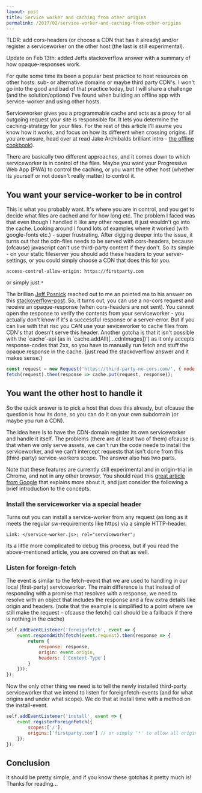 ```yaml
---
layout: post
title: Service worker and caching from other origins
permalink: /2017/02/service-worker-and-caching-from-other-origins
---
```


TLDR: add cors-headers (or choose a CDN that has it already) and/or register a serviceworker on the other host (the last is still experimental).

Update on Feb 13th: added Jeffs stackoverflow answer with a summary of how opaque-responses work.

For quite some time its been a popular best practice to host resources on other hosts: sub- or alternative domains or maybe third party CDN's. I won't go into the good and bad of that practice today, but I will share a challenge (and the solution/options) I've found when building an offline app with service-worker and using other hosts. 

Serviceworker gives you a programmable cache and acts as a proxy for all outgoing request your site is responsible for. It lets you determine the caching-strategy for your files. For the rest of this article I'll asume you know how it works, and focus on how its different when crossing origins. (if you are unsure, head over at read Jake Archibalds brilliant intro - [the offline cookbook](https://jakearchibald.com/2014/offline-cookbook/)).

There are basically two different approaches, and it comes down to which serviceworker is in control of the files. Maybe you want your Progressive Web App (PWA) to control the caching, or you want the other host (whether its yourself or not doesn't really matter) to control it. 

## You want your service-worker to be in control
This is what you probably want. It's where you are in control, and you get to decide what files are cached and for how long etc. The problem I faced was that even though I handled it like any other request, it just wouldn't go into the cache. Looking around I found lots of examples where it worked (with google-fonts etc.) - super frustrating. After digging deeper into the issue, it turns out that the cdn-files needs to be served with cors-headers, because (ofcause) javascript can't use third-party content if they don't. So its simple - on your static fileserver you should add these headers to your server-settings, or you could simply choose a CDN that does this for you. 

`access-control-allow-origin: https://firstparty.com`

or simply just `*`

The brillian [Jeff Posnick](https://twitter.com/jeffposnick) reached out to me an pointed me to his answer on this [stackoverflow-post](http://stackoverflow.com/questions/39109789/what-limitations-apply-to-opaque-responses/39109790#39109790). So, it turns out, you can use a no-cors request and receive an opaque-response (when cors-headers are not sent). You cannot open the response to verify the contents from your serviceworker - you actually don't know if it's a successful response or a server-error. But if you can live with that risc you CAN use your seviceworker to cache files from CDN's that doesn't serve this header. Another gotcha is that it isn't possible with the ´cache´-api (as in ´cache.addAll([...cdnImages])´) as it only accepts response-codes that 2xx, so you have to manually run fetch and stuff the opaque response in the cache. (just read the stackoverflow answer and it makes sense.)

```js
const request = new Request('https://third-party-no-cors.com/', { mode: 'no-cors' });
fetch(request).then(response => cache.put(request, response));
```

## You want the other host to handle it
So the quick answer is to pick a host that does this already, but ofcause the question is how its done, so you can do it on your own subdomain (or maybe you run a CDN). 

The idea here is to have the CDN-domain register its own serviceworker and handle it itself. The problems (there are at least two of them) ofcause is that when we only serve assets, we can't run the code neede to install the serviceworker, and we can't intercept requests that isn't done from this (third-party) service-workers scope. The answer also has two parts. 

Note that these features are currently still experimental and in origin-trial in Chrome, and not in any other browser. You should read this [great article from Google](https://developers.google.com/web/updates/2016/09/foreign-fetch) that explains more about it, and just consider the following a brief introduction to the concepts. 

### Install the serviceworker via a special header
Turns out you can install a service-worker from any request (as long as it meets the regular sw-requirements like https) via a simple HTTP-header.

`Link: </service-worker.js>; rel="serviceworker"; `

Its a little more complicated to debug this process, but if you read the above-mentioned article, you are covered on that as well. 

### Listen for foreign-fetch
The event is similar to the fetch-event that we are used to handling in our local (first-party) serviceworker. The main difference is that instead of responding with a promise that resolves with a response, we need to resolve with an object that includes the response and a few extra details like origin and headers. (note that the example is simplified to a point where we still make the request - ofcause the fetch() call should be a fallback if there is nothing in the cache)

```js
self.addEventListener('foreignfetch', event => {
	event.respondWith(fetch(event.request).then(response => {
		return {
			response: response,
			origin: event.origin,
			headers: ['Content-Type']
		}
	}));
});
```

Now the only other thing we need is to tell the newly installed third-party serviceworker that we intend to listen for foreignfetch-events (and for what origins and under what scope). We do that at install time with a method on the install-event. 

```js
self.addEventListener('install', event => {
	event.registerForeignFetch({
		scopes:['/'],
		origins:['firstparty.com'] // or simply '*' to allow all origins
	});
});	
```

## Conclusion
It should be pretty simple, and if you know these gotchas it pretty much is! Thanks for reading...
